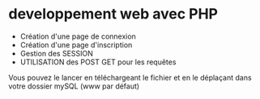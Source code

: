 <h1>developpement web avec PHP</h1>

<ul>
  <li>Création d'une page de connexion</li>
  <li>Création d'une page d'inscription</li>
  <li>Gestion des SESSION</li>
  <li>UTILISATION des POST GET pour les requêtes</li>
</ul>

<div>Vous pouvez le lancer en téléchargeant le fichier et en le déplaçant dans votre dossier mySQL (www par défaut)</div>
